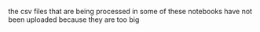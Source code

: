 the csv files that are being processed in some of these notebooks have not been uploaded because they are too big

